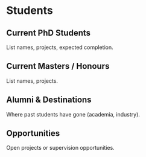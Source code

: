 # Students

## Current PhD Students
List names, projects, expected completion.

## Current Masters / Honours
List names, projects.

## Alumni & Destinations
Where past students have gone (academia, industry).

## Opportunities
Open projects or supervision opportunities.